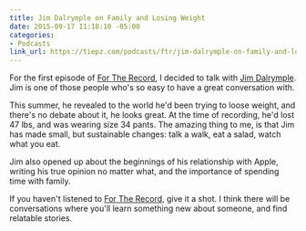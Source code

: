 ```yaml
---
title: Jim Dalrymple on Family and Losing Weight
date: 2015-09-17 11:18:10 -05:00
categories:
- Podcasts
link_url: https://tiepz.com/podcasts/ftr/jim-dalrymple-on-family-and-losing-weight/
---
```


For the first episode of [For The Record](https://tiepz.com/podcasts/ftr/), I decided to talk with [Jim Dalrymple](https://twitter.com/jdalrymple). Jim is one of those people who's so easy to have a great conversation with.

This summer, he revealed to the world he'd been trying to loose weight, and there's no debate about it, he looks great. At the time of recording, he'd lost 47 lbs, and was wearing size 34 pants. The amazing thing to me, is that Jim has made small, but sustainable changes: talk a walk, eat a salad, watch what you eat. 

Jim also opened up about the beginnings of his relationship with Apple, writing his true opinion no matter what, and the importance of spending time with family.

If you haven't listened to [For The Record](https://tiepz.com/podcasts/ftr/), give it a shot. I think there will be conversations where you'll learn something new about someone, and find relatable stories.
